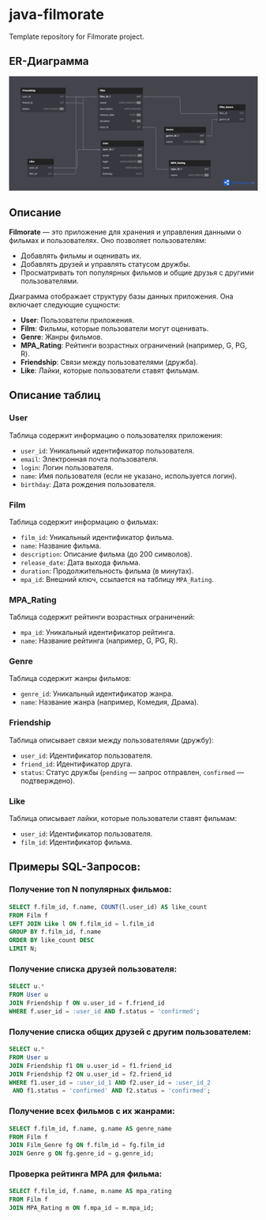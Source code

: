 # java-filmorate
Template repository for Filmorate project.

## ER-Диаграмма

![ER-Диаграмма](./ER-diagram.png)

## Описание
**Filmorate** — это приложение для хранения и управления данными о фильмах и пользователях. Оно позволяет пользователям:
- Добавлять фильмы и оценивать их.
- Добавлять друзей и управлять статусом дружбы.
- Просматривать топ популярных фильмов и общие друзья с другими пользователями.

Диаграмма отображает структуру базы данных приложения. Она включает следующие сущности:
- **User**: Пользователи приложения.
- **Film**: Фильмы, которые пользователи могут оценивать.
- **Genre**: Жанры фильмов.
- **MPA_Rating**: Рейтинги возрастных ограничений (например, G, PG, R).
- **Friendship**: Связи между пользователями (дружба).
- **Like**: Лайки, которые пользователи ставят фильмам.

## Описание таблиц

### User
Таблица содержит информацию о пользователях приложения:
- `user_id`: Уникальный идентификатор пользователя.
- `email`: Электронная почта пользователя.
- `login`: Логин пользователя.
- `name`: Имя пользователя (если не указано, используется логин).
- `birthday`: Дата рождения пользователя.

### Film
Таблица содержит информацию о фильмах:
- `film_id`: Уникальный идентификатор фильма.
- `name`: Название фильма.
- `description`: Описание фильма (до 200 символов).
- `release_date`: Дата выхода фильма.
- `duration`: Продолжительность фильма (в минутах).
- `mpa_id`: Внешний ключ, ссылается на таблицу `MPA_Rating`.

### MPA_Rating
Таблица содержит рейтинги возрастных ограничений:
- `mpa_id`: Уникальный идентификатор рейтинга.
- `name`: Название рейтинга (например, G, PG, R).

### Genre
Таблица содержит жанры фильмов:
- `genre_id`: Уникальный идентификатор жанра.
- `name`: Название жанра (например, Комедия, Драма).

### Friendship
Таблица описывает связи между пользователями (дружбу):
- `user_id`: Идентификатор пользователя.
- `friend_id`: Идентификатор друга.
- `status`: Статус дружбы (`pending` — запрос отправлен, `confirmed` — подтверждено).

### Like
Таблица описывает лайки, которые пользователи ставят фильмам:
- `user_id`: Идентификатор пользователя.
- `film_id`: Идентификатор фильма.


## Примеры SQL-Запросов:

### Получение топ N популярных фильмов:
 ```sql
SELECT f.film_id, f.name, COUNT(l.user_id) AS like_count
FROM Film f
LEFT JOIN Like l ON f.film_id = l.film_id
GROUP BY f.film_id, f.name
ORDER BY like_count DESC
LIMIT N;
```


### Получение списка друзей пользователя:
 ```sql
SELECT u.*
FROM User u
JOIN Friendship f ON u.user_id = f.friend_id
WHERE f.user_id = :user_id AND f.status = 'confirmed';
```

### Получение списка общих друзей с другим пользователем:
 ```sql
SELECT u.*
FROM User u
JOIN Friendship f1 ON u.user_id = f1.friend_id
JOIN Friendship f2 ON u.user_id = f2.friend_id
WHERE f1.user_id = :user_id_1 AND f2.user_id = :user_id_2
  AND f1.status = 'confirmed' AND f2.status = 'confirmed';
```

### Получение всех фильмов с их жанрами:
 ```sql
SELECT f.film_id, f.name, g.name AS genre_name
FROM Film f
JOIN Film_Genre fg ON f.film_id = fg.film_id
JOIN Genre g ON fg.genre_id = g.genre_id;
```

### Проверка рейтинга MPA для фильма:
 ```sql
SELECT f.film_id, f.name, m.name AS mpa_rating
FROM Film f
JOIN MPA_Rating m ON f.mpa_id = m.mpa_id;
```
